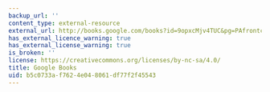 ```yaml
---
backup_url: ''
content_type: external-resource
external_url: http://books.google.com/books?id=9opxcMjv4TUC&pg=PAfrontcover
has_external_licence_warning: true
has_external_license_warning: true
is_broken: ''
license: https://creativecommons.org/licenses/by-nc-sa/4.0/
title: Google Books
uid: b5c0733a-f762-4e04-8061-df77f2f45543
---
```

